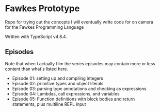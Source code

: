 # Fawkes Prototype

Repo for trying out the concepts I will eventually write code for on camera for the Fawkes Programming Language

Written with TypeScript v4.8.4.

## Episodes

Note that when I actually film the series episodes may contain more or less content than what's listed here.

- Episode 01: setting up and compiling integers
- Episode 02: primitive types and object literals
- Episode 03: parsing type annotations and checking as expressions
- Episode 04: Lambdas, call expressions, and variables
- Episode 05: Function definitions with block bodies and return statements, plus multiline REPL input
